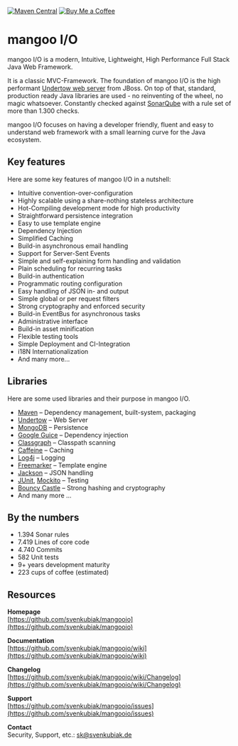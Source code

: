 [![Maven Central](https://maven-badges.herokuapp.com/maven-central/io.mangoo/mangooio/badge.svg?style=flat)](https://mvnrepository.com/artifact/io.mangoo/mangooio)
[![Buy Me a Coffee](https://img.shields.io/badge/Buy%20Me%20A%20Coffee-%F0%9F%8D%BA-yellow)](https://buymeacoffee.com/svenkubiak)

mangoo I/O
================

mangoo I/O is a modern, Intuitive, Lightweight, High Performance Full Stack Java Web Framework.

It is a classic MVC-Framework. The foundation of mangoo I/O is the high performant [Undertow web server](http://undertow.io/) from JBoss. On top of that, standard, production ready Java libraries are used - no reinventing of the wheel, no magic whatsoever. Constantly checked against [SonarQube](http://www.sonarqube.org/) with a rule set of more than 1.300 checks. 

mangoo I/O focuses on having a developer friendly, fluent and easy to understand web framework with a small learning curve for the Java ecosystem.

## Key features

Here are some key features of mangoo I/O in a nutshell:

* Intuitive convention-over-configuration
* Highly scalable using a share-nothing stateless architecture
* Hot-Compiling development mode for high productivity
* Straightforward persistence integration
* Easy to use template engine
* Dependency Injection
* Simplified Caching
* Build-in asynchronous email handling
* Support for Server-Sent Events
* Simple and self-explaining form handling and validation
* Plain scheduling for recurring tasks  
* Build-in authentication
* Programmatic routing configuration
* Easy handling of JSON in- and output
* Simple global or per request filters
* Strong cryptography and enforced security
* Build-in EventBus for asynchronous tasks
* Administrative interface
* Build-in asset minification
* Flexible testing tools
* Simple Deployment and CI-Integration
* i18N Internationalization
* And many more...

## Libraries

Here are some used libraries and their purpose in mangoo I/O.

* [Maven](https://maven.apache.org/) – Dependency management, built-system, packaging
* [Undertow](http://undertow.io/) – Web Server
* [MongoDB](https://www.mongodb.com/) – Persistence
* [Google Guice](https://github.com/google/guice) – Dependency injection
* [Classgraph](https://github.com/classgraph/classgraph) – Classpath scanning
* [Caffeine](https://github.com/ben-manes/caffeine) – Caching
* [Log4j](http://logging.apache.org/log4j/2.x/) – Logging
* [Freemarker](http://freemarker.org/) – Template engine
* [Jackson](https://github.com/FasterXML/jackson) – JSON handling
* [JUnit](http://junit.org/junit4/), [Mockito](http://site.mockito.org/) – Testing
* [Bouncy Castle](https://www.bouncycastle.org/) – Strong hashing and cryptography
* And many more …

## By the numbers

* 1.394 Sonar rules
* 7.419 Lines of core code
* 4.740 Commits
* 582 Unit tests
* 9+ years development maturity
* 223 cups of coffee (estimated)

## Resources

**Homepage**   
[https://github.com/svenkubiak/mangooio](https://github.com/svenkubiak/mangooio)

**Documentation**   
[https://github.com/svenkubiak/mangooio/wiki](https://github.com/svenkubiak/mangooio/wiki)  

**Changelog**   
[https://github.com/svenkubiak/mangooio/wiki/Changelog](https://github.com/svenkubiak/mangooio/wiki/Changelog)  

**Support**   
[https://github.com/svenkubiak/mangooio/issues](https://github.com/svenkubiak/mangooio/issues)  

**Contact**  
Security, Support, etc.: sk@svenkubiak.de

